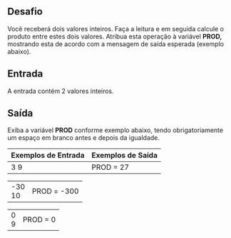 ## Desafio

Você receberá dois valores inteiros. Faça a leitura e em seguida calcule o produto entre estes dois valores. Atribua esta operação à variável **PROD,** mostrando esta de acordo com a mensagem de saída esperada (exemplo abaixo).  

## Entrada

A entrada contém 2 valores inteiros.

## Saída

Exiba a variável **PROD** conforme exemplo abaixo, tendo obrigatoriamente um espaço em branco antes e depois da igualdade.

| Exemplos de Entrada | Exemplos de Saída |
| ------------------- | ----------------- |
| 3 9                 | PROD = 27         |

|             |             |
| ----------- | ----------- |
| -30<br />10 | PROD = -300 |

|          |          |
| -------- | -------- |
| 0<br />9 | PROD = 0 |